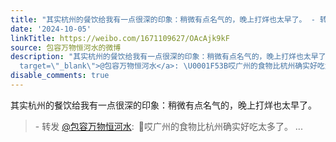 ```yaml
---
title: "其实杭州的餐饮给我有一点很深的印象：稍微有点名气的，晚上打烊也太早了。 - 转发 @包容万物恒河水:&ensp;\U0001F53B哎广州的食物比杭州确实好吃太多了。"
date: '2024-10-05'
linkTitle: https://weibo.com/1671109627/OAcAjk9kF
source: 包容万物恒河水的微博
description: "其实杭州的餐饮给我有一点很深的印象：稍微有点名气的，晚上打烊也太早了。<br><blockquote> - 转发 <a href=\"https://weibo.com/1671109627\"
  target=\"_blank\">@包容万物恒河水</a>: \U0001F53B哎广州的食物比杭州确实好吃太多了。 ..."
disable_comments: true
---
```

其实杭州的餐饮给我有一点很深的印象：稍微有点名气的，晚上打烊也太早了。<br><blockquote> - 转发 <a href="https://weibo.com/1671109627" target="_blank">@包容万物恒河水</a>: 🔻哎广州的食物比杭州确实好吃太多了。 ...